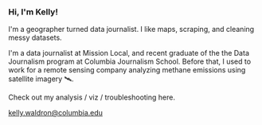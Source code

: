 ### Hi, I'm Kelly!

I'm a geographer turned data journalist. I like maps, scraping, and cleaning messy datasets. 

I'm a data journalist at Mission Local, and recent graduate of the the Data Journalism program at Columbia Journalism School. Before that, I used to work for a remote sensing company analyzing methane emissions using satellite imagery 🛰.  

Check out my analysis / viz / troubleshooting here. 

kelly.waldron@columbia.edu


<!--
**kellywaldro/kellywaldro** is a ✨ _special_ ✨ repository because its `README.md` (this file) appears on your GitHub profile.

Here are some ideas to get you started:

- 🔭 I’m currently working on ...
- 🌱 I’m currently learning ...
- 👯 I’m looking to collaborate on ...
- 🤔 I’m looking for help with ...
- 💬 Ask me about ...
- 📫 How to reach me: ...
- 😄 Pronouns: ...
- ⚡ Fun fact: ...
-->
